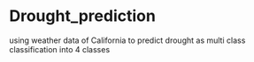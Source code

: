 # Drought_prediction
using weather data of California to predict drought as multi class classification into 4 classes
